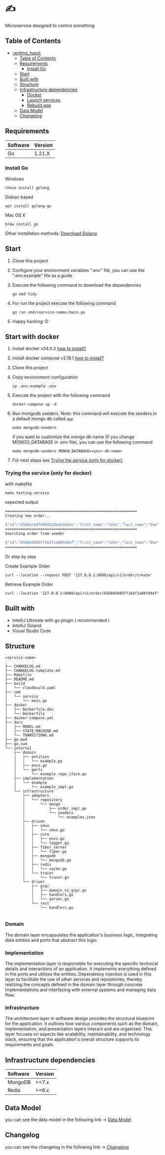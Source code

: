 # :writing_hand: <service-name>

Microservice designed to control something

## Table of Contents

- [:writing\_hand: ](#writing_hand-)
    - [Table of Contents](#table-of-contents)
    - [Requirements](#requirements)
        - [Install Go](#install-go)
    - [Start](#start)
    - [Built with](#built-with)
    - [Structure](#structure)
    - [Infrastructure dependencies](#infrastructure-dependencies)
        - [Docker](#docker)
        - [Launch services](#launch-services)
        - [Rebuild app](#rebuild-app)
    - [Data Model](#data-model)
    - [Changelog](#changelog)

## Requirements

| Software | Version |
|:---------|:--------|
| Go       | 1.21.X  |

### Install Go

Windows

```shell
choco install golang
```

Debian based

```shell
apt install golang-go
```

Mac OS X

```shell
brew install go
```

Other installation methods: [Download Golang](https://go.dev/dl/)

## Start

1. Clone this project
2. Configure your environment variables ".env" file, you can use the ".env.example" file as a guide
3. Execute the following command to download the dependencies

    ```shell
    go mod tidy
    ```

4. For run the project execute the following command

    ```shell
    go run cmd/<service-name>/main.go
    ```

5. Happy hacking :D

## Start with docker

1. Install docker v24.0.2 [how to install?](https://docs.docker.com/engine/install/)
2. Install docker compose v2.18.1 [how to install?](https://docs.docker.com/compose/install/)
3. Clone this project
4. Copy environment configuration
    ```shell
    cp .env.example .env
    ```
5. Execute the project with the following command

    ```shell
    docker-compose up -d
    ```
6. Run mongodb seeders. Note: this command will execute the seeders in a default mongo db called `app`
    ```shell
    make mongodb-seeders
    ```
   if you want to customize the mongo db name (if you change MONGO_DATABASE in .env file), you can use the following
   command
    ```shell
    make mongodb-seeders MONGO_DATABASE=<your-db-name>
    ```
7. For next steps see [Trying the service (only for docker)](#trying-the-service-only-for-docker)

### Trying the service (only for docker)

with makefile

```shell
make testing-service
```

expected output

```bash
============================================================
Creating new order...

{"id":"6560ec6df49b452dade3e61e","first_name":"John","last_name":"Doe","sub_example":{"sub_example_id":123,"sub_example_name":"subExampleName"}}
============================================================
Searching order from seeder

{"id":"656045095ff16ef1a00fd4ef","first_name":"John","last_name":"Doe","sub_example":{"sub_example_id":123,"sub_example_name":"subExampleName"}}
============================================================
```

Or step by step

Create Example Order

```shell
curl --location --request POST '127.0.0.1:8080/api/v1/order/create'
```

Retrieve Example Order

```shell
curl --location '127.0.0.1:8080/api/v1/order/656045095ff16ef1a00fd4ef'
```

## Built with

- IntelliJ Ultimate with go plugin ( recommended )
- IntelliJ Goland
- Visual Studio Code

## Structure

```shell
<service-name>
.
├── CHANGELOG.md
├── CHANGELOG.template.md
├── Makefile
├── README.md
├── build
│   └── cloudbuild.yaml
├── cmd
│   └── service
│       └── main.go
├── docker
│   ├── Dockerfile.dev
│   └── Dockerfile
├── docker-compose.yml
├── docs
│   ├── MODEL.md
│   ├── STATE-MACHINE.md
│   └── TRANSITIONS.md
├── go.mod
├── go.sum
└── internal
    ├── domain
    │   ├── entities
    │   │   └── example.go
    │   ├── envs.go
    │   └── ports
    │       └── example_repo_iface.go
    ├── implementation
    │   └── example
    │       └── example_impl.go
    └── infrastructure
        ├── adapters
        │   └── repository
        │       └── mongo
        │           ├── order_impl.go
        │           └── seeders
        │               └── examples.json
        ├── driven
        │   ├── cmux
        │   │   └── cmux.go
        │   ├── core
        │   │   ├── envs.go
        │   │   └── logger.go
        │   ├── fiber_server
        │   │   └── fiber.go
        │   ├── mongodb
        │   │   └── mongodb.go
        │   ├── redis
        │   │   └── cache.go
        │   └── tracer
        │       └── tracer.go
        └── driver
            ├── grpc
            │   ├── domain_to_grpc.go
            │   ├── handlers.go
            │   └── server.go
            └── rest
                └── handlers.go


```

### Domain

The domain layer encapsulates the application's business logic, integrating data entities and ports that abstract this
logic.

### Implementation

The implementation layer is responsible for executing the specific technical details and interactions of an application.
It implements everything defined in the ports and utilizes the entities. Dependency injection is used in this layer to
facilitate the use of other services and repositories, thereby realizing the concepts defined in the domain layer
through concrete implementations and interfacing with external systems and managing data flow.

### Infrastructure

The architecture layer in software design provides the structural blueprint for the application. It outlines how various
components such as the domain, implementation, and presentation layers interact and are organized. This layer focuses on
aspects like scalability, maintainability, and technology stack, ensuring that the application's overall structure
supports its requirements and goals.

## Infrastructure dependencies

| Software | Version |
|:---------|:--------|
| MongoDB  | >=7.x   |
| Redis    | >=6.x   |

## Data Model

you can see the data model in the following link -> [Data Model](docs/MODEL.md)

## Changelog

you can see the changelog in the following link -> [Changelog](CHANGELOG.md)
